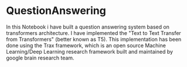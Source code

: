# QuestionAnswering

 In this Notebook i have built a question answering system based on transformers architecture. I have implemented the "Text to Text Transfer from Transformers" (better known as T5). This implementation has been done using the Trax framework, which is an open source Machine Learning/Deep Learning research framework built and maintained by google brain research team.
